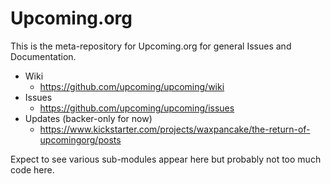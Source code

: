 Upcoming.org
============

This is the meta-repository for Upcoming.org for general Issues and Documentation.

* Wiki
  * https://github.com/upcoming/upcoming/wiki
* Issues
  * https://github.com/upcoming/upcoming/issues
* Updates (backer-only for now)
  * https://www.kickstarter.com/projects/waxpancake/the-return-of-upcomingorg/posts

Expect to see various sub-modules appear here but probably not too much code here.

